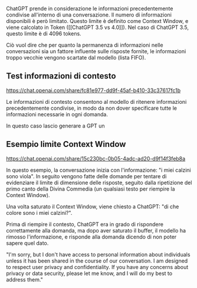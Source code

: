ChatGPT prende in considerazione le informazioni precedentemente condivise all'interno di una conversazione. Il numero di informazioni disponibili è però limitato. Questo limite è definito come Context Window, e viene calcolato in Token ([[ChatGPT 3.5 vs 4.0]]).
Nel caso di ChatGPT 3.5, questo limite è di 4096 tokens.

Ciò vuol dire che per quanto la permanenza di informazioni nelle conversazioni sia un fattore influente sulle risposte fornite, le informazioni troppo vecchie vengono scartate dal modello (lista FIFO).

## Test informazioni di contesto
https://chat.openai.com/share/fc81e977-dd9f-45af-b410-33c37617fc1b

Le informazioni di contesto consentono al modello di ritenere informazioni precedentemente condivise, in modo da non dover specificare tutte le informazioni necessarie in ogni domanda.

In questo caso lascio generare a GPT un

## Esempio limite Context Window
https://chat.openai.com/share/15c230bc-0b05-4adc-ad20-d9f14f3feb8a

In questo esempio, la conversazione inizia con l'informazione: "i miei calzini sono viola".
In seguito vengono fatte delle domande per tentare di evidenziare il limite di dimensione delle risposte, seguito dalla ripetizione del primo canto della Divina Commedia (un qualsiasi testo per riempire la Context Window).

Una volta saturato il Context Window, viene chiesto a ChatGPT: "di che colore sono i miei calzini?".

Prima di riempire il contesto, ChatGPT era in grado di rispondere correttamente alla domanda, ma dopo aver saturato il buffer, il modello ha rimosso l'informazione, e risponde alla domanda dicendo di non poter sapere quel dato.

"I'm sorry, but I don't have access to personal information about individuals unless it has been shared in the course of our conversation. I am designed to respect user privacy and confidentiality. If you have any concerns about privacy or data security, please let me know, and I will do my best to address them."